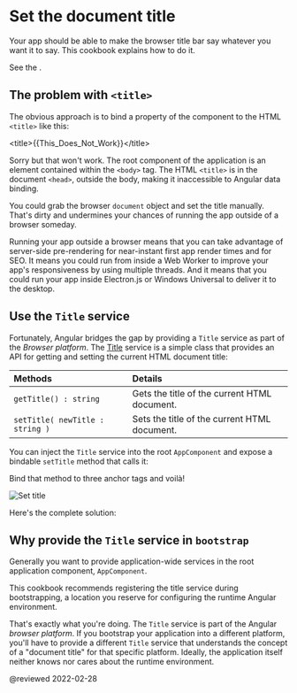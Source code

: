 
<a id="top"></a>

# Set the document title

Your app should be able to make the browser title bar say whatever you want it to say.
This cookbook explains how to do it.

See the <live-example name="set-document-title"></live-example>.

## The problem with `<title>`

The obvious approach is to bind a property of the component to the HTML `<title>` like this:

<code-example format="html" langauage="html">

&lt;title&gt;{{This_Does_Not_Work}}&lt;/title&gt;

</code-example>

Sorry but that won't work.
The root component of the application is an element contained within the `<body>` tag.
The HTML `<title>` is in the document `<head>`, outside the body, making it inaccessible to Angular data binding.

You could grab the browser `document` object and set the title manually.
That's dirty and undermines your chances of running the app outside of a browser someday.

<div class="alert is-helpful">

Running your app outside a browser means that you can take advantage of server-side pre-rendering for near-instant first app render times and for SEO.
It means you could run from inside a Web Worker to improve your app's responsiveness by using multiple threads.
And it means that you could run your app inside Electron.js or Windows Universal to deliver it to the desktop.

</div>

## Use the `Title` service

Fortunately, Angular bridges the gap by providing a `Title` service as part of the *Browser platform*.
The [Title](api/platform-browser/Title) service is a simple class that provides an API for getting and setting the current HTML document title:

| Methods                         | Details |
|:---                             |:---     |
| `getTitle() : string`           | Gets the title of the current HTML document. |
| `setTitle( newTitle : string )` | Sets the title of the current HTML document. |

You can inject the `Title` service into the root `AppComponent` and expose a bindable `setTitle` method that calls it:

<code-example header="src/app/app.component.ts (class)" path="set-document-title/src/app/app.component.ts" region="class"></code-example>

Bind that method to three anchor tags and voilà!

<div class="lightbox">

<img alt="Set title" src="generated/images/guide/set-document-title/set-title-anim.gif">

</div>

Here's the complete solution:

<code-tabs>
    <code-pane header="src/main.ts" path="set-document-title/src/main.ts"></code-pane>
    <code-pane header="src/app/app.module.ts" path="set-document-title/src/app/app.module.ts"></code-pane>
    <code-pane header="src/app/app.component.ts" path="set-document-title/src/app/app.component.ts"></code-pane>
</code-tabs>

## Why provide the `Title` service in `bootstrap`

Generally you want to provide application-wide services in the root application component, `AppComponent`.

This cookbook recommends registering the title service during bootstrapping, a location you reserve for configuring the runtime Angular environment.

That's exactly what you're doing.
The `Title` service is part of the Angular *browser platform*.
If you bootstrap your application into a different platform, you'll have to provide a different `Title` service that understands the concept of a "document title" for that specific platform.
Ideally, the application itself neither knows nor cares about the runtime environment.

<!-- links -->

<!-- external links -->

<!-- end links -->

@reviewed 2022-02-28
